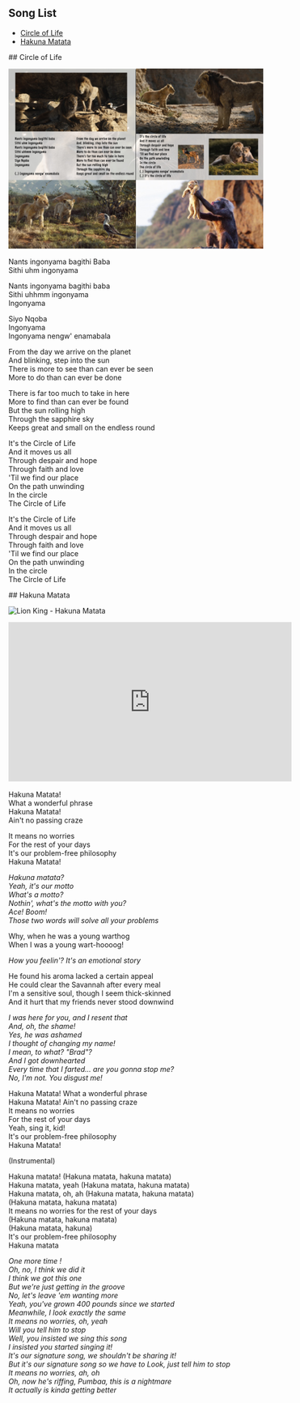 ## Song List
* [Circle of Life](#circle-of-life)  
* [Hakuna Matata](#hakuna-matata)

<a name="circle-of-life">
## Circle of Life

![Lion King - Circle of Life](circle-of-life.jpg)

Nants ingonyama bagithi Baba  
Sithi uhm ingonyama  

Nants ingonyama bagithi baba  
Sithi uhhmm ingonyama  
Ingonyama  

Siyo Nqoba  
Ingonyama  
Ingonyama nengw' enamabala  

From the day we arrive on the planet  
And blinking, step into the sun  
There is more to see than can ever be seen  
More to do than can ever be done  

There is far too much to take in here  
More to find than can ever be found  
But the sun rolling high  
Through the sapphire sky  
Keeps great and small on the endless round  

It's the Circle of Life  
And it moves us all  
Through despair and hope  
Through faith and love  
'Til we find our place  
On the path unwinding  
In the circle  
The Circle of Life  

It's the Circle of Life  
And it moves us all  
Through despair and hope  
Through faith and love  
'Til we find our place  
On the path unwinding  
In the circle  
The Circle of Life  


<a name="hakuna-matata">
## Hakuna Matata

![Lion King - Hakuna Matata](hakuna-matata.jpg)

<iframe width="560" height="315" src="https://www.youtube.com/embed/yUioIn8rPPM" frameborder="0" allow="accelerometer; autoplay; encrypted-media; gyroscope; picture-in-picture" allowfullscreen></iframe>

Hakuna Matata!  
What a wonderful phrase  
Hakuna Matata!  
Ain't no passing craze  

It means no worries  
For the rest of your days  
It's our problem-free philosophy  
Hakuna Matata!  

*Hakuna matata?*  
*Yeah, it's our motto*  
*What's a motto?*  
*Nothin', what's the motto with you?*  
*Ace! Boom!*  
*Those two words will solve all your problems*  

Why, when he was a young warthog  
When I was a young wart-hoooog!  

*How you feelin'? It's an emotional story*  

He found his aroma lacked a certain appeal  
He could clear the Savannah after every meal  
I'm a sensitive soul, though I seem thick-skinned  
And it hurt that my friends never stood downwind  

*I was here for you, and I resent that*  
*And, oh, the shame!*  
*Yes, he was ashamed*  
*I thought of changing my name!*  
*I mean, to what? "Brad"?*  
*And I got downhearted*  
*Every time that I farted... are you gonna stop me?*  
*No, I'm not. You disgust me!*  

Hakuna Matata! What a wonderful phrase  
Hakuna Matata! Ain't no passing craze  
It means no worries  
For the rest of your days  
Yeah, sing it, kid!  
It's our problem-free philosophy  
Hakuna Matata!  

(Instrumental)

Hakuna matata! (Hakuna matata, hakuna matata)  
Hakuna matata, yeah (Hakuna matata, hakuna matata)  
Hakuna matata, oh, ah (Hakuna matata, hakuna matata)  
(Hakuna matata, hakuna matata)  
It means no worries for the rest of your days  
(Hakuna matata, hakuna matata)  
(Hakuna matata, hakuna)  
It's our problem-free philosophy  
Hakuna matata  
 
*One more time !*  
*Oh, no, I think we did it*  
*I think we got this one*  
*But we're just getting in the groove*  
*No, let's leave 'em wanting more*  
*Yeah, you've grown 400 pounds since we started*  
*Meanwhile, I look exactly the same*  
*It means no worries, oh, yeah*  
*Will you tell him to stop*  
*Well, you insisted we sing this song*  
*I insisted you started singing it!*  
*It's our signature song, we shouldn't be sharing it!*  
*But it's our signature song so we have to* 
*Look, just tell him to stop*  
*It means no worries, ah, oh*  
*Oh, now he's riffing, Pumbaa, this is a nightmare*  
*It actually is kinda getting better*  
